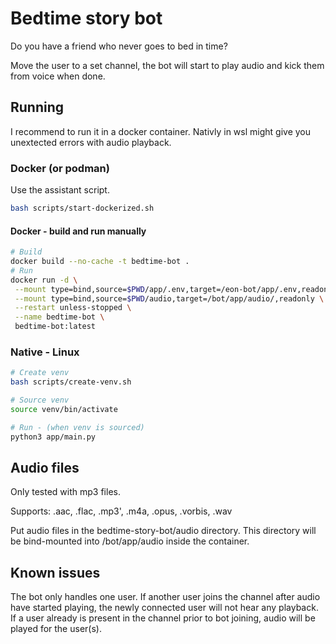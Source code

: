 # Bedtime story bot

Do you have a friend who never goes to bed in time?

Move the user to a set channel, the bot will start to play audio and kick them from voice when done.

## Running

I recommend to run it in a docker container. Nativly in wsl might give you unextected errors with audio playback.

### Docker (or podman)

Use the assistant script.
```bash
bash scripts/start-dockerized.sh
```

#### Docker - build and run manually
```bash
# Build
docker build --no-cache -t bedtime-bot .
# Run
docker run -d \
 --mount type=bind,source=$PWD/app/.env,target=/eon-bot/app/.env,readonly \
 --mount type=bind,source=$PWD/audio,target=/bot/app/audio/,readonly \
 --restart unless-stopped \
 --name bedtime-bot \
 bedtime-bot:latest
```

### Native - Linux

```bash
# Create venv
bash scripts/create-venv.sh
```

```bash
# Source venv
source venv/bin/activate
```

```bash
# Run - (when venv is sourced)
python3 app/main.py
```

## Audio files

Only tested with mp3 files.

Supports: .aac, .flac, .mp3', .m4a, .opus, .vorbis, .wav

Put audio files in the bedtime-story-bot/audio directory. This directory will be bind-mounted into /bot/app/audio inside the container.

## Known issues

The bot only handles one user.
If another user joins the channel after audio have started playing, the newly connected user will not hear any playback.
If a user already is present in the channel prior to bot joining, audio will be played for the user(s).
